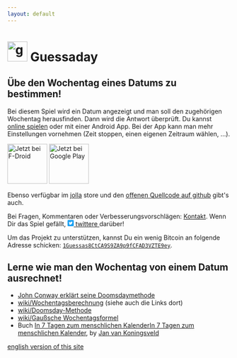 ```yaml
---
layout: default
---
```

<h1><img class="guessaday-icon" alt="guessaday icon" src="{{ site.url }}/assets/images/ic_launcher-web.png" width="45"/>  Guessaday</h1>
<h2>Übe den Wochentag eines Datums zu bestimmen!
</h2>
Bei diesem Spiel wird ein Datum angezeigt und man soll den zugehörigen Wochentag herausfinden. Dann wird die Antwort überprüft. Du kannst <a href="{{ site.baseurl }}/guessaday/play/de">online spielen</a> oder mit einer Android App. Bei der App kann man mehr Einstellungen vornehmen (Zeit stoppen, einen eigenen Zeitraum wählen, ...).


 [<img src="https://f-droid.org/badge/get-it-on-de.png"
       alt="Jetzt bei F-Droid"
       height="90">](https://f-droid.org/packages/com.goltzkiste.guessaday/)
 [<img src="https://play.google.com/intl/en_us/badges/images/generic/de-play-badge.png"
       alt="Jetzt bei Google Play"
       height="90">](https://play.google.com/store/apps/details?id=com.goltzkiste.guessaday)

<p>Ebenso verfügbar im <a href="http://jolla.com/">jolla</a> store und den <a href="https://github.com/mo271/guessaday">offenen Quellcode auf github</a> gibt's auch.

</p>
<p>Bei Fragen, Kommentaren oder Verbesserungsvorschlägen: <a href="{{ site.baseurl }}/contact">Kontakt</a>. Wenn Dir das Spiel gefällt, <a href="https://twitter.com/intent/tweet?ref_src=twsrc%5Etfw&text=Know%20what%20day%20of%20the%20week%20a%20given%20date%20is%3F%20Check%20out%20this%20game!&tw_p=tweetbutton&url=https%3A%2F%2Fgit.io%2FfNqSI" data-dnt="true" class="twitter-share-button" data-show-count="false">
  <span class="twitter-icon">
  <svg  width="14px" height="14px" version="1.1" xmlns="http://www.w3.org/2000/svg" xmlns:xlink="http://www.w3.org/1999/xlink" x="0px" y="0px"
viewBox="0 0 400 400" style="enable-background:new 0 0 400 400;" xml:space="preserve">
<style type="text/css">
.st0{fill:#1DA1F2;}
.st1{fill:#FFFFFF;}
</style>
<g id="Dark_Blue">
<path class="st0" d="M350,400H50c-27.6,0-50-22.4-50-50V50C0,22.4,22.4,0,50,0h300c27.6,0,50,22.4,50,50v300
C400,377.6,377.6,400,350,400z"/>
</g>
<g id="Logo__x2014__FIXED">
<path class="st1" d="M153.6,301.6c94.3,0,145.9-78.2,145.9-145.9c0-2.2,0-4.4-0.1-6.6c10-7.2,18.7-16.3,25.6-26.6
c-9.2,4.1-19.1,6.8-29.5,8.1c10.6-6.3,18.7-16.4,22.6-28.4c-9.9,5.9-20.9,10.1-32.6,12.4c-9.4-10-22.7-16.2-37.4-16.2
c-28.3,0-51.3,23-51.3,51.3c0,4,0.5,7.9,1.3,11.7c-42.6-2.1-80.4-22.6-105.7-53.6c-4.4,7.6-6.9,16.4-6.9,25.8
c0,17.8,9.1,33.5,22.8,42.7c-8.4-0.3-16.3-2.6-23.2-6.4c0,0.2,0,0.4,0,0.7c0,24.8,17.7,45.6,41.1,50.3c-4.3,1.2-8.8,1.8-13.5,1.8
c-3.3,0-6.5-0.3-9.6-0.9c6.5,20.4,25.5,35.2,47.9,35.6c-17.6,13.8-39.7,22-63.7,22c-4.1,0-8.2-0.2-12.2-0.7
C97.7,293.1,124.7,301.6,153.6,301.6"/>
</g>
</svg> </span> twittere </a>darüber!</p>

Um das Projekt zu unterstützen, kannst Du ein wenig Bitcoin an folgende Adresse schicken: [`1Guessas8CtCA9S9ZA9p9fCFAD3VZTE9ey`](bitcoin:1Guessas8CtCA9S9ZA9p9fCFAD3VZTE9ey).
<div class="noprint">
<h2>Lerne wie man den Wochentag von einem Datum ausrechnet!</h2>
<!--<p>A few links:
</p>-->
<ul>
<li><span>
<a href="https://www.youtube.com/watch?v=T_nQG-Bzxsg">John Conway erklärt seine Doomsdaymethode</a>
 </span></li>
<li><span>
<a href="http://de.wikipedia.org/wiki/Wochentagsberechnung">wiki/Wochentagsberechnung</a> (siehe auch die Links dort)
 </span></li>
 <li><span>
 <a href="http://de.wikipedia.org/wiki/Doomsday-Methode">wiki/Doomsday-Methode</a>
  </span></li>
  <li><span>
  <a href="http://de.wikipedia.org/wiki/Gaußsche_Wochentagsformel">wiki/Gaußsche Wochentagsformel</a>
   </span></li>
<li><span>
Buch <a  href="http://www.amazon.de//dp/1484113667">In 7 Tagen zum menschlichen KalenderIn 7 Tagen zum menschlichen Kalender</a>, by <a href="http://vankoningsveld.de/">Jan van Koningsveld</a>
 </span></li>
 </ul>
</div><div class="noprint">
<a class="select_language" href="{{ site.baseurl }}/guessaday">english version of this site</a>
</div>
